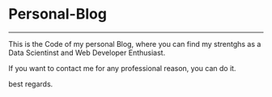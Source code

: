# Personal-Blog
<hr>

This is the Code of my personal Blog, where you can find my strentghs as a Data Scientinst and Web Developer Enthusiast.

If you want to contact me for any professional reason, you can do it.

best regards.
